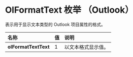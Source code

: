 
# OlFormatText 枚举 （Outlook）

表示用于显示文本类型的 Outlook 项目属性的格式。



|**名称**|**值**|**说明**|
|:-----|:-----|:-----|
|**olFormatTextText**|1|以文本格式显示值。|
